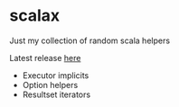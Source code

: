 # scalax

Just my collection of random scala helpers

Latest release [here](http://search.maven.org/#search%7Cga%7C1%7Cg%3A%22com.sksamuel.scalax%22)

* Executor implicits
* Option helpers
* Resultset iterators
